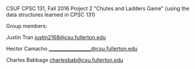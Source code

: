 CSUF CPSC 131, Fall 2016
Project 2
"Chutes and Ladders Game" (using the data structures learned in CPSC 131)

Group members:

Justin Tran  justin2168@csu.fullerton.edu

Hector Camacho  __________________@csu.fullerton.edu

Charles Babbage charlesbab@csu.fullerton.edu
